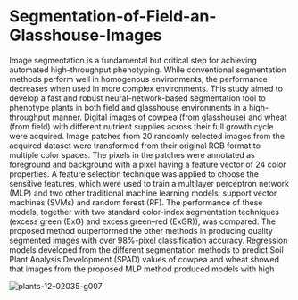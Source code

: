 # Segmentation-of-Field-an-Glasshouse-Images
Image segmentation is a fundamental but critical step for achieving automated high-throughput phenotyping. 
While conventional segmentation methods perform well in homogenous environments, the performance decreases when used in more complex environments. 
This study aimed to develop a fast and robust neural-network-based segmentation tool to phenotype plants in both field and glasshouse environments in a high-throughput manner. 
Digital images of cowpea (from glasshouse) and wheat (from field) with different nutrient supplies across their full growth cycle were acquired. Image patches from 20 randomly selected images from the acquired dataset were transformed from their original RGB format to multiple color spaces. 
The pixels in the patches were annotated as foreground and background with a pixel having a feature vector of 24 color properties. 
A feature selection technique was applied to choose the sensitive features, which were used to train a multilayer perceptron network (MLP) and two other traditional machine learning models: support vector machines (SVMs) and random forest (RF).
The performance of these models, together with two standard color-index segmentation techniques (excess green (ExG) and excess green–red (ExGR)), was compared. The proposed method outperformed the other methods in producing quality segmented images with over 98%-pixel classification accuracy. 
Regression models developed from the different segmentation methods to predict Soil Plant Analysis Development (SPAD) values of cowpea and wheat showed that images from the proposed MLP method produced models with high 


![plants-12-02035-g007](https://github.com/user-attachments/assets/6fd0f582-9c0f-4414-880e-3f4c883a8814)
